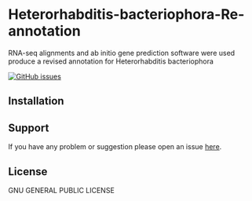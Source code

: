 # Heterorhabditis-bacteriophora-Re-annotation
RNA-seq alignments and ab initio gene prediction software were used produce a revised annotation for Heterorhabditis bacteriophora

[![GitHub issues](https://img.shields.io/github/issues/dohalloran/Heterorhabditis-bacteriophora-Re-annotation.svg)](https://github.com/dohalloran/Heterorhabditis-bacteriophora-Re-annotation/issues)

## Installation

## Support
If you have any problem or suggestion please open an issue [here](https://github.com/dohalloran/Heterorhabditis-bacteriophora-Re-annotation/issues).

## License 
GNU GENERAL PUBLIC LICENSE

